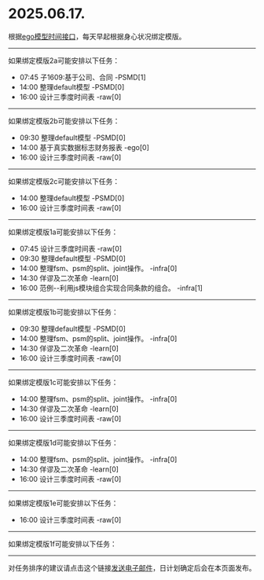 # 2025.06.17.

根据[ego模型时间接口](https://gitee.com/hyg/blog/blob/master/timeflow.md)，每天早起根据身心状况绑定模版。

---
如果绑定模版2a可能安排以下任务：

- 07:45	子1609:基于公司、合同 -PSMD[1]
- 14:00	整理default模型 -PSMD[0]
- 16:00	设计三季度时间表 -raw[0]

---
如果绑定模版2b可能安排以下任务：

- 09:30	整理default模型 -PSMD[0]
- 14:00	基于真实数据标志财务报表 -ego[0]
- 16:00	设计三季度时间表 -raw[0]

---
如果绑定模版2c可能安排以下任务：

- 14:00	整理default模型 -PSMD[0]
- 16:00	设计三季度时间表 -raw[0]

---
如果绑定模版1a可能安排以下任务：

- 07:45	设计三季度时间表 -raw[0]
- 09:30	整理default模型 -PSMD[0]
- 14:00	整理fsm、psm的split、joint操作。 -infra[0]
- 14:30	佯谬及二次革命 -learn[0]
- 16:00	范例--利用js模块组合实现合同条款的组合。 -infra[1]

---
如果绑定模版1b可能安排以下任务：

- 09:30	整理default模型 -PSMD[0]
- 14:00	整理fsm、psm的split、joint操作。 -infra[0]
- 14:30	佯谬及二次革命 -learn[0]
- 16:00	设计三季度时间表 -raw[0]

---
如果绑定模版1c可能安排以下任务：

- 14:00	整理fsm、psm的split、joint操作。 -infra[0]
- 14:30	佯谬及二次革命 -learn[0]
- 16:00	设计三季度时间表 -raw[0]

---
如果绑定模版1d可能安排以下任务：

- 14:00	整理fsm、psm的split、joint操作。 -infra[0]
- 14:30	佯谬及二次革命 -learn[0]
- 16:00	设计三季度时间表 -raw[0]

---
如果绑定模版1e可能安排以下任务：

- 16:00	设计三季度时间表 -raw[0]

---
如果绑定模版1f可能安排以下任务：


---
对任务排序的建议请点击这个链接<a href="mailto:huangyg@mars22.com?subject=关于2025.06.17.任务排序的建议&body=date: 2025.06.17.%0D%0Afile: ../../blog/release/time/d.20250617.md%0D%0A---请勿修改邮件主题及以上内容---%0D%0A">发送电子邮件</a>，日计划确定后会在本页面发布。